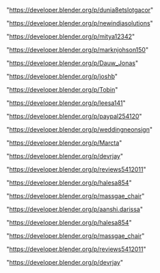 "https://developer.blender.org/p/dunia8etslotgacor"

"https://developer.blender.org/p/newindiasolutions"

"https://developer.blender.org/p/mitya12342"

"https://developer.blender.org/p/marknjohson150"

"https://developer.blender.org/p/Dauw_Jonas"

"https://developer.blender.org/p/joshb"

"https://developer.blender.org/p/Tobin"

"https://developer.blender.org/p/leesa141"

"https://developer.blender.org/p/paypal254120"

"https://developer.blender.org/p/weddingneonsign"

"https://developer.blender.org/p/Marcta"

"https://developer.blender.org/p/devrjay"

"https://developer.blender.org/p/reviews5412011"

"https://developer.blender.org/p/halesa854"

"https://developer.blender.org/p/massgae_chair"

 
"https://developer.blender.org/p/aanshi.darissa"


"https://developer.blender.org/p/halesa854"


"https://developer.blender.org/p/massgae_chair"


"https://developer.blender.org/p/reviews5412011"


"https://developer.blender.org/p/devrjay"


 
